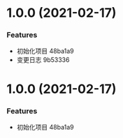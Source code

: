 # 1.0.0 (2021-02-17)


### Features

* 初始化项目 48ba1a9
* 变更日志 9b53336



# 1.0.0 (2021-02-17)


### Features

* 初始化项目 48ba1a9



